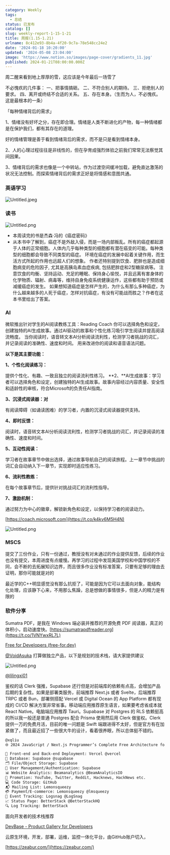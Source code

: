 ```yaml
---
category: Weekly
tags:
  - 总结
status: 已发布
catalog: []
slug: weekly-report-1-15-1-21
title: 周报(1.15-1.21)
urlname: 8c412e93-8b4a-4f20-9c7a-78e548cc24e2
date: '2024-01-18 10:20:00'
updated: '2024-05-08 23:04:00'
image: 'https://www.notion.so/images/page-cover/gradients_11.jpg'
published: 2024-01-21T08:00:00.000Z
---
```


周二醒来看到地上厚厚的雪，这应该是今年最后一场雪了


不必愧疚的几件事：
一、把事情搞砸。
二、不符合别人的期待。
三、拒绝别人的要求。
四、离开或终结不合适的关系。
五、存在本身。（生而为人，不必愧疚。这是最根本的一条）


「每种情绪背后的需求」


1、情绪没有好坏之分，存在即合理。情绪是人类不断进化的产物，每一种情绪都是在保护我们，都有其存在的道理。


好的情绪管理是善于看到情绪背后的需求，而不是只是看到情绪本身。


2、人的心理过程往往是非线性的，但在孕育成强烈体验之前我们常常无法察觉其间因果。


3、情绪背后的需求也像是一个中转站，作为过渡空间缓冲加载，避免直达激荡的状况无法控制。而探索情绪背后的需求正好是将情感和意图共通。


### 英语学习


![Untitled.jpeg](https://prod-files-secure.s3.us-west-2.amazonaws.com/5d24fe63-e567-4804-86f9-9fdc62e13082/faec46dc-9da5-4799-b905-c316418f1168/Untitled.jpeg?X-Amz-Algorithm=AWS4-HMAC-SHA256&X-Amz-Content-Sha256=UNSIGNED-PAYLOAD&X-Amz-Credential=ASIAZI2LB466V6PP5Q6M%2F20250202%2Fus-west-2%2Fs3%2Faws4_request&X-Amz-Date=20250202T053447Z&X-Amz-Expires=3600&X-Amz-Security-Token=IQoJb3JpZ2luX2VjENz%2F%2F%2F%2F%2F%2F%2F%2F%2F%2FwEaCXVzLXdlc3QtMiJIMEYCIQD0XI7Y%2FjNDccjQFp8K%2BpMa7hDrUL34pm59%2Fi2efwh9hgIhAInY%2B0Yyy99Smnh30cRoXvlz77UfUxUKpIkt7q%2B9W%2FIcKogECOX%2F%2F%2F%2F%2F%2F%2F%2F%2F%2FwEQABoMNjM3NDIzMTgzODA1IgxYTsI7Y6N07ZBvZ%2Fkq3AOTVE3S%2BVi8zw%2BcimoZ3EBiYnakWK2goA82Zjqwqh8UV42F2xzT0wjgfmhGiyrWvFa95oVekCEwA5jJad0l29SG50fXVkMyxSTRpmVk8N%2BP4KyBodeOQXd1G1eHBEsVu%2FZAi1mfTuA13Jy5GXImAmotJcJec5WVme2Um4kOiu2aDuZMOHScM0xZ45CGuOY70hVZn%2Bqu0%2BvnfW2C%2FIB2uxvpbudLJBP13ZNbuJ8XUTrqU3eNeYE3WLzxFykWgrJCHXMsDV6e06AxG6nQii97q00kCWp2xpHSIe4yUdj78iFkMpq85sGkwe2f82NquQTc7e%2BQTgrcu%2BUVOMEu0xNfl3TvBw1yBg7yMJDc2TwdccxIDgnM3SfL5WYcmIQ3AtYiWGJxHeUu17llec%2F5H3qMA6hI7MmyQepSoh%2FN%2BRSBgbB1vzIw615nHSMid0NiYbSdrF6Zjr5us4kI1OoYBgQGZtnsqOEmk6u8VQOoeAzza%2BS9EtvE3Xys91mqBsqTDVURevLfZLF8E7NqXUeijUm82jTxpq9Fh6AXqdbK4ZNo0w4u3yIaz9ONn%2F2p%2FpGwxMT8viDSrnJHhCXgKuWTCbcZgr3VKazd1XHF0Bq9HYx0LT2LNyCmvYJ9fya7qIcTWTC%2B4fu8BjqkAdo9NMc7OStOfjRb0iitktJbxu8UsEnNhUOy7b8KB3t9IXbue2btMV2%2FlIeCZ%2FNqlZw3eL6U%2Fx6Mk%2F4yXzQOmZyuhFcIzI8%2BTGCiVH1fRj7A0Q%2FHsElh7VeqzYdq8le9h78ZYBHZ7o2lhxh29QM5JTa8w%2BpWxdJbEFLrfqzKQ%2BtKz0Q8roKT7z3hukqXAuZhXZHubgQVGIQsYx4Sf3rG6g7TsaiI&X-Amz-Signature=12dc43ed000293f128bff8396081d69b94323552eadf30e079f4307b53ce6a19&X-Amz-SignedHeaders=host&x-id=GetObject)


### 读书


![Untitled.png](https://prod-files-secure.s3.us-west-2.amazonaws.com/5d24fe63-e567-4804-86f9-9fdc62e13082/08aff459-da99-4ed5-87c6-1f4c95b62ac3/Untitled.png?X-Amz-Algorithm=AWS4-HMAC-SHA256&X-Amz-Content-Sha256=UNSIGNED-PAYLOAD&X-Amz-Credential=ASIAZI2LB466V6PP5Q6M%2F20250202%2Fus-west-2%2Fs3%2Faws4_request&X-Amz-Date=20250202T053447Z&X-Amz-Expires=3600&X-Amz-Security-Token=IQoJb3JpZ2luX2VjENz%2F%2F%2F%2F%2F%2F%2F%2F%2F%2FwEaCXVzLXdlc3QtMiJIMEYCIQD0XI7Y%2FjNDccjQFp8K%2BpMa7hDrUL34pm59%2Fi2efwh9hgIhAInY%2B0Yyy99Smnh30cRoXvlz77UfUxUKpIkt7q%2B9W%2FIcKogECOX%2F%2F%2F%2F%2F%2F%2F%2F%2F%2FwEQABoMNjM3NDIzMTgzODA1IgxYTsI7Y6N07ZBvZ%2Fkq3AOTVE3S%2BVi8zw%2BcimoZ3EBiYnakWK2goA82Zjqwqh8UV42F2xzT0wjgfmhGiyrWvFa95oVekCEwA5jJad0l29SG50fXVkMyxSTRpmVk8N%2BP4KyBodeOQXd1G1eHBEsVu%2FZAi1mfTuA13Jy5GXImAmotJcJec5WVme2Um4kOiu2aDuZMOHScM0xZ45CGuOY70hVZn%2Bqu0%2BvnfW2C%2FIB2uxvpbudLJBP13ZNbuJ8XUTrqU3eNeYE3WLzxFykWgrJCHXMsDV6e06AxG6nQii97q00kCWp2xpHSIe4yUdj78iFkMpq85sGkwe2f82NquQTc7e%2BQTgrcu%2BUVOMEu0xNfl3TvBw1yBg7yMJDc2TwdccxIDgnM3SfL5WYcmIQ3AtYiWGJxHeUu17llec%2F5H3qMA6hI7MmyQepSoh%2FN%2BRSBgbB1vzIw615nHSMid0NiYbSdrF6Zjr5us4kI1OoYBgQGZtnsqOEmk6u8VQOoeAzza%2BS9EtvE3Xys91mqBsqTDVURevLfZLF8E7NqXUeijUm82jTxpq9Fh6AXqdbK4ZNo0w4u3yIaz9ONn%2F2p%2FpGwxMT8viDSrnJHhCXgKuWTCbcZgr3VKazd1XHF0Bq9HYx0LT2LNyCmvYJ9fya7qIcTWTC%2B4fu8BjqkAdo9NMc7OStOfjRb0iitktJbxu8UsEnNhUOy7b8KB3t9IXbue2btMV2%2FlIeCZ%2FNqlZw3eL6U%2Fx6Mk%2F4yXzQOmZyuhFcIzI8%2BTGCiVH1fRj7A0Q%2FHsElh7VeqzYdq8le9h78ZYBHZ7o2lhxh29QM5JTa8w%2BpWxdJbEFLrfqzKQ%2BtKz0Q8roKT7z3hukqXAuZhXZHubgQVGIQsYx4Sf3rG6g7TsaiI&X-Amz-Signature=5e388c87530056dd7f1b736f79446e1b5f5009537eb10530544229488b1cfa70&X-Amz-SignedHeaders=host&x-id=GetObject)

- 本周读完的书是杰森·冯的《癌症密码》
- 从本书中了解到，癌症不是外敌入侵，而是一场内部叛乱。所有的癌症都起源于人体的正常细胞。人体内几乎每种类型的细胞都有潜在癌变的可能。每种类型的细胞都会导致不同类型的癌症。
环境在癌症的发展中起着关键作用，而生活方式所起的作用也远超人们的想象。
作者还特别提到饮食、肥胖也是造成细胞病变的危险因子, 尤其是高胰岛素血症疾病, 包括肥胖症和2型糖尿病等。
注意饮食的均衡、坚持运动、充足的睡眠、保持身心愉悦，并且远离有害身体的化学物质、辐射、病毒等，维持自身免疫系统健康运作，这些都有助于预防或减缓癌症的发生。
如果想知道癌症是怎样产生的，为什么有那么多种癌症，为什么越来越多的人死于癌症，怎样对抗癌症，有没有可能战而胜之？作者在这本书里给出了答案。

### AI


微软推出针对学生的AI阅读教练工具：Reading Coach
你可以选择角色和设定，创建独特的AI生成故事。通过AI驱动的故事和个性化练习吸引学生阅读并提高阅读流畅度。
当你阅读时，语音转文本AI分析阅读流利性，检测学习者挑战的词汇，并记录阅读的准确性、速度和时间。
用来改进你的阅读和语音语法问题。


**以下是其主要功能：**


**1、个性化阅读练习：**


提供个性化、有趣、一致且独立的阅读流利性练习。
**2、**AI生成故事：学习者可以选择角色和设定，创建独特的AI生成故事。故事内容经过内容质量、安全性和适龄性的审核，符合Microsoft的负责任AI指南。


**3、沉浸式阅读器：对**


有阅读障碍（如诵读困难）的学习者，内置的沉浸式阅读器提供支持。


**4、即时反馈：**


阅读时，语音转文本AI分析阅读流利性，检测学习者挑战的词汇，并记录阅读的准确性、速度和时间。


**5、互动性阅读：**


学习者在故事章节中做出选择，通过故事导航自己的阅读旅程。上一章节中挑战的词汇会自动纳入下一章节，实现即时适应性练习。


**6、流利性教练：**


在每个故事章节后，提供针对挑战词汇的流利性指导。


**7、激励机制：**


通过努力为中心的徽章，解锁新角色和设定，以保持学习者的阅读动力。


[https://coach.microsoft.com](https://t.co/k4kv6M5H4N)


![Untitled.png](https://prod-files-secure.s3.us-west-2.amazonaws.com/5d24fe63-e567-4804-86f9-9fdc62e13082/8f53d036-0cfc-469d-a837-f15107675ae4/Untitled.png?X-Amz-Algorithm=AWS4-HMAC-SHA256&X-Amz-Content-Sha256=UNSIGNED-PAYLOAD&X-Amz-Credential=ASIAZI2LB466V6PP5Q6M%2F20250202%2Fus-west-2%2Fs3%2Faws4_request&X-Amz-Date=20250202T053447Z&X-Amz-Expires=3600&X-Amz-Security-Token=IQoJb3JpZ2luX2VjENz%2F%2F%2F%2F%2F%2F%2F%2F%2F%2FwEaCXVzLXdlc3QtMiJIMEYCIQD0XI7Y%2FjNDccjQFp8K%2BpMa7hDrUL34pm59%2Fi2efwh9hgIhAInY%2B0Yyy99Smnh30cRoXvlz77UfUxUKpIkt7q%2B9W%2FIcKogECOX%2F%2F%2F%2F%2F%2F%2F%2F%2F%2FwEQABoMNjM3NDIzMTgzODA1IgxYTsI7Y6N07ZBvZ%2Fkq3AOTVE3S%2BVi8zw%2BcimoZ3EBiYnakWK2goA82Zjqwqh8UV42F2xzT0wjgfmhGiyrWvFa95oVekCEwA5jJad0l29SG50fXVkMyxSTRpmVk8N%2BP4KyBodeOQXd1G1eHBEsVu%2FZAi1mfTuA13Jy5GXImAmotJcJec5WVme2Um4kOiu2aDuZMOHScM0xZ45CGuOY70hVZn%2Bqu0%2BvnfW2C%2FIB2uxvpbudLJBP13ZNbuJ8XUTrqU3eNeYE3WLzxFykWgrJCHXMsDV6e06AxG6nQii97q00kCWp2xpHSIe4yUdj78iFkMpq85sGkwe2f82NquQTc7e%2BQTgrcu%2BUVOMEu0xNfl3TvBw1yBg7yMJDc2TwdccxIDgnM3SfL5WYcmIQ3AtYiWGJxHeUu17llec%2F5H3qMA6hI7MmyQepSoh%2FN%2BRSBgbB1vzIw615nHSMid0NiYbSdrF6Zjr5us4kI1OoYBgQGZtnsqOEmk6u8VQOoeAzza%2BS9EtvE3Xys91mqBsqTDVURevLfZLF8E7NqXUeijUm82jTxpq9Fh6AXqdbK4ZNo0w4u3yIaz9ONn%2F2p%2FpGwxMT8viDSrnJHhCXgKuWTCbcZgr3VKazd1XHF0Bq9HYx0LT2LNyCmvYJ9fya7qIcTWTC%2B4fu8BjqkAdo9NMc7OStOfjRb0iitktJbxu8UsEnNhUOy7b8KB3t9IXbue2btMV2%2FlIeCZ%2FNqlZw3eL6U%2Fx6Mk%2F4yXzQOmZyuhFcIzI8%2BTGCiVH1fRj7A0Q%2FHsElh7VeqzYdq8le9h78ZYBHZ7o2lhxh29QM5JTa8w%2BpWxdJbEFLrfqzKQ%2BtKz0Q8roKT7z3hukqXAuZhXZHubgQVGIQsYx4Sf3rG6g7TsaiI&X-Amz-Signature=c09dffdec76ba6b07392db209053340af530079f09db68c259060f87b7807271&X-Amz-SignedHeaders=host&x-id=GetObject)


### MSCS


提交了三份作业，只有一份通过，教授没有对未通过的作业提供反馈，后续的作业也没有提交，本周进度有点缓慢。再学习的过程中发现美国学校和中国学校的不同，会不断的去拓展知识边界，而且很多作业没有标准答案，只要有足够的理由去证明，那你可能就是对的


最近学的C++明显感觉没有那么抗拒了，可能是因为它可以去面向对象，能结构化处理，应该静下心来，不用那么焦躁，总是想做的事情很多，但是人的精力是有限的


### 软件分享


Sumatra PDF，是我在 Windows 端必装并推荐的开源免费 PDF 阅读器，真正的体积小，启动速度快。[https://sumatrapdfreader.org](https://t.co/1VNYwxRL7L)


[Free for Developers (free-for.dev)](https://free-for.dev/#/)


[@VoidAsuka](https://twitter.com/VoidAsuka) 打算做独立产品，以下是规划的技术栈，请大家提供建议


![Untitled.png](https://prod-files-secure.s3.us-west-2.amazonaws.com/5d24fe63-e567-4804-86f9-9fdc62e13082/93561a3c-b2bc-4a43-bbc5-67e3f740ed5e/Untitled.png?X-Amz-Algorithm=AWS4-HMAC-SHA256&X-Amz-Content-Sha256=UNSIGNED-PAYLOAD&X-Amz-Credential=ASIAZI2LB466V6PP5Q6M%2F20250202%2Fus-west-2%2Fs3%2Faws4_request&X-Amz-Date=20250202T053447Z&X-Amz-Expires=3600&X-Amz-Security-Token=IQoJb3JpZ2luX2VjENz%2F%2F%2F%2F%2F%2F%2F%2F%2F%2FwEaCXVzLXdlc3QtMiJIMEYCIQD0XI7Y%2FjNDccjQFp8K%2BpMa7hDrUL34pm59%2Fi2efwh9hgIhAInY%2B0Yyy99Smnh30cRoXvlz77UfUxUKpIkt7q%2B9W%2FIcKogECOX%2F%2F%2F%2F%2F%2F%2F%2F%2F%2FwEQABoMNjM3NDIzMTgzODA1IgxYTsI7Y6N07ZBvZ%2Fkq3AOTVE3S%2BVi8zw%2BcimoZ3EBiYnakWK2goA82Zjqwqh8UV42F2xzT0wjgfmhGiyrWvFa95oVekCEwA5jJad0l29SG50fXVkMyxSTRpmVk8N%2BP4KyBodeOQXd1G1eHBEsVu%2FZAi1mfTuA13Jy5GXImAmotJcJec5WVme2Um4kOiu2aDuZMOHScM0xZ45CGuOY70hVZn%2Bqu0%2BvnfW2C%2FIB2uxvpbudLJBP13ZNbuJ8XUTrqU3eNeYE3WLzxFykWgrJCHXMsDV6e06AxG6nQii97q00kCWp2xpHSIe4yUdj78iFkMpq85sGkwe2f82NquQTc7e%2BQTgrcu%2BUVOMEu0xNfl3TvBw1yBg7yMJDc2TwdccxIDgnM3SfL5WYcmIQ3AtYiWGJxHeUu17llec%2F5H3qMA6hI7MmyQepSoh%2FN%2BRSBgbB1vzIw615nHSMid0NiYbSdrF6Zjr5us4kI1OoYBgQGZtnsqOEmk6u8VQOoeAzza%2BS9EtvE3Xys91mqBsqTDVURevLfZLF8E7NqXUeijUm82jTxpq9Fh6AXqdbK4ZNo0w4u3yIaz9ONn%2F2p%2FpGwxMT8viDSrnJHhCXgKuWTCbcZgr3VKazd1XHF0Bq9HYx0LT2LNyCmvYJ9fya7qIcTWTC%2B4fu8BjqkAdo9NMc7OStOfjRb0iitktJbxu8UsEnNhUOy7b8KB3t9IXbue2btMV2%2FlIeCZ%2FNqlZw3eL6U%2Fx6Mk%2F4yXzQOmZyuhFcIzI8%2BTGCiVH1fRj7A0Q%2FHsElh7VeqzYdq8le9h78ZYBHZ7o2lhxh29QM5JTa8w%2BpWxdJbEFLrfqzKQ%2BtKz0Q8roKT7z3hukqXAuZhXZHubgQVGIQsYx4Sf3rG6g7TsaiI&X-Amz-Signature=c04ec2af6d26786101942b2c572df293168a52ed9fe2986261fbea4dafececb6&X-Amz-SignedHeaders=host&x-id=GetObject)


[@lilingxi01](https://twitter.com/lilingxi01)


鉴权的话 Clerk 强推，Supabase 还行但是对前端库的依赖有点高，会增加产品后期的复杂性。如果是部署类服务，前端推荐 Next.js 或者 Svelte，后端推荐 TRPC 或者 Bun，部署侧搭配 Vercel 或 Digital Ocean 的 App Platform 都有现成的 CI/CD 解决方案非常省事。移动端应用推荐原生语言，如果要考虑省成本就 React Native。电脑端应用推荐 Tauri。Supabase 对 Postgres 的 RLS 依赖挺高的所以我一般还是普通 Postgres 配合 Prisma 使用然后用 Clerk 做鉴权。Clerk 提供一万的免费月活，目前的唯一问题是 Swift 端跟进得不太好，但是官方有在加紧做了，而且最近招了一些很大牛的设计，看着很养眼，所以总体挺不错的。


```markdown
@xqliu
🌐 2024 JavaScript / Next.js Programmer’s Complete Free Architecture for solo entrepreneur:

🔧 Front-end and Back-end Deployment: Vercel @vercel
💾 Database: Supabase @supabase
🗂️ File/Object Storage: Supabase
👥 User Management/Authentication: Supabase
📊 Website Analytics: Beamanalytics @BeamAnalyticsIO
📣 Promotion: YouTube, Twitter, Reddit, Hacknews, HackNews etc. 
💻 Code Storage: GitHub
📬 Mailing List: Lemonsqueezy
💳 Payment/E-commerce: Lemonsqueezy @lmsqueezy
📌 Event Tracking: Logsnag @LogSnag
📈 Status Page: BetterStack @BetterStackHQ
🔍 Log Tracking: BetterStack
```


面向开发者的技术栈推荐


[DevBase - Product Gallery for Developers](https://devbase.fyi/)


云原生环境，开发，部署，运维，监控一体化平台，由GitHub账户切入，


[https://zeabur.com/](https://zeabur.com/)

